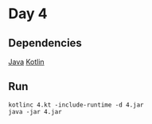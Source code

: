 # Day 4

## Dependencies

[Java](https://java.com/)
[Kotlin](https://kotlinlang.org/)  

## Run

    kotlinc 4.kt -include-runtime -d 4.jar
    java -jar 4.jar
